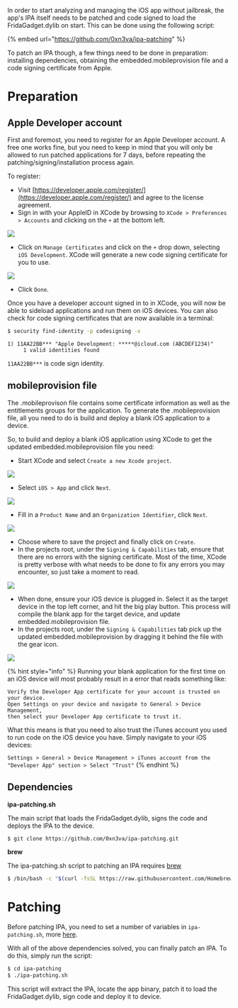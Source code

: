 In order to start analyzing and managing the iOS app without jailbreak, the app's IPA itself needs to be patched and code signed to load the FridaGadget.dylib on start. This can be done using the following script:

{% embed url="https://github.com/0xn3va/ipa-patching" %}

To patch an IPA though, a few things need to be done in preparation: installing dependencies, obtaining the embedded.mobileprovision file and a code signing certificate from Apple.

# Preparation

## Apple Developer account

First and foremost, you need to register for an Apple Developer account. A free one works fine, but you need to keep in mind that you will only be allowed to run patched applications for 7 days, before repeating the patching/signing/installation process again.

To register:

- Visit [https://developer.apple.com/register/](https://developer.apple.com/register/) and agree to the license agreement.
- Sign in with your AppleID in XCode by browsing to `XCode > Preferences > Accounts` and clicking on the `+` at the bottom left.

![](img/xcode-sign-in.png)

- Click on `Manage Certificates` and click on the `+` drop down, selecting `iOS Development`. XCode will generate a new code signing certificate for you to use.

![](img/xcode-manage-certificates.png)

- Click `Done`.

Once you have a developer account signed in to in XCode, you will now be able to sideload applications and run them on iOS devices. You can also check for code signing certificates that are now available in a terminal:

```bash
$ security find-identity -p codesigning -v
```

```
1) 11AA22BB*** "Apple Development: *****@icloud.com (ABCDEF1234)"
     1 valid identities found
```

`11AA22BB***` is code sign identity.

## mobileprovision file

The .mobileprovison file contains some certificate information as well as the entitlements groups for the application. To generate the .mobileprovision file, all you need to do is build and deploy a blank iOS application to a device.

So, to build and deploy a blank iOS application using XCode to get the updated embedded.mobileprovision file you need:

- Start XCode and select `Create a new Xcode project`.

![](img/xcode-create-a-new-project.png)

- Select `iOS > App` and click `Next`.

![](img/xcode-select-app.png)

- Fill in a `Product Name` and an `Organization Identifier`, click `Next`.

![](img/xcode-project-options.png)

- Choose where to save the project and finally click on `Create`.
- In the projects root, under the `Signing & Capabilities` tab, ensure that there are no errors with the signing certificate. Most of the time, XCode is pretty verbose with what needs to be done to fix any errors you may encounter, so just take a moment to read.

![](img/xcode-siginig-capabilities.png)

- When done, ensure your iOS device is plugged in. Select it as the target device in the top left corner, and hit the big play button. This process will compile the blank app for the target device, and update embedded.mobileprovision file.
- In the projects root, under the `Signing & Capabilities` tab pick up the updated embedded.mobileprovision by dragging it behind the file with the gear icon.

![](img/xcode-mobileprovision-file.png)

{% hint style="info" %}
Running your blank application for the first time on an iOS device will most probably result in a error that reads something like:

```
Verify the Developer App certificate for your account is trusted on your device.
Open Settings on your device and navigate to General > Device Management,
then select your Developer App certificate to trust it.
```

What this means is that you need to also trust the iTunes account you used to run code on the iOS device you have. Simply navigate to your iOS devices:

`Settings > General > Device Management > iTunes account from the "Developer App" section > Select "Trust"`
{% endhint %}

## Dependencies

**ipa-patching.sh**

The main script that loads the FridaGadget.dylib, signs the code and deploys the IPA to the device.

```bash
$ git clone https://github.com/0xn3va/ipa-patching.git
```

**brew**

The ipa-patching.sh script to patching an IPA requires [brew](https://github.com/Homebrew/brew)

```bash
$ /bin/bash -c "$(curl -fsSL https://raw.githubusercontent.com/Homebrew/install/master/install.sh)"
```

# Patching

Before patching IPA, you need to set a number of variables in `ipa-patching.sh`, more [here](https://github.com/0xn3va/ipa-patching). 

With all of the above dependencies solved, you can finally patch an IPA. To do this, simply run the script:

```bash
$ cd ipa-patching
$ ./ipa-patching.sh
```

This script will extract the IPA, locate the app binary, patch it to load the FridaGadget.dylib, sign code and deploy it to device.
